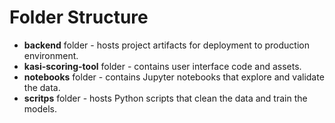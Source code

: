# Folder Structure

* **backend** folder - hosts project artifacts for deployment to production environment.
* **kasi-scoring-tool** folder - contains user interface code and assets. 
* **notebooks** folder - contains Jupyter notebooks that explore and validate the data.
* **scritps** folder - hosts Python scripts that clean the data and train the models. 